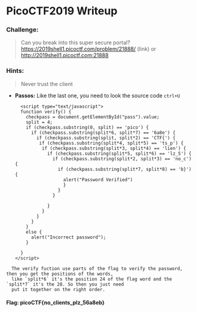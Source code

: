 # PicoCTF2019 Writeup

### Challenge: 
>Can you break into this super secure portal? https://2019shell1.picoctf.com/problem/21888/ (link) or http://2019shell1.picoctf.com:21888

### Hints:
>Never trust the client

- **Passos:**
	Like the last one, you need to look the source code `ctrl+U`
  ```
    <script type="text/javascript">
    function verify() {
      checkpass = document.getElementById("pass").value;
      split = 4;
      if (checkpass.substring(0, split) == 'pico') {
        if (checkpass.substring(split*6, split*7) == '6a8e') {
          if (checkpass.substring(split, split*2) == 'CTF{') {
           if (checkpass.substring(split*4, split*5) == 'ts_p') {
            if (checkpass.substring(split*3, split*4) == 'lien') {
              if (checkpass.substring(split*5, split*6) == 'lz_5') {
                if (checkpass.substring(split*2, split*3) == 'no_c') {
                  if (checkpass.substring(split*7, split*8) == 'b}') {
                    alert("Password Verified")
                    }
                  }
                }

              }
            }
          }
        }
      }
      else {
        alert("Incorrect password");
      }

    }
  </script>
```
  The verify fuction use parts of the flag to verify the password, then you get the positions of the words,
  like `split*6` it's the position 24 of the flag word and the `split*7` it's the 28. So then you just need
  put it together on the right order.
```

#### Flag: **picoCTF{no_clients_plz_56a8eb}**

